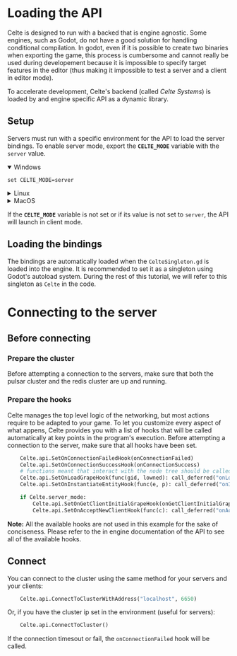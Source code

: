 # Loading the API

Celte is designed to run with a backed that is engine agnostic. Some engines, such as Godot, do not have a good solution for handling conditional compilation. In godot, even if it is possible to create two binaries when exporting the game, this process is cumbersome and cannot really be used during developement because it is impossible to specify target features in the editor (thus making it impossible to test a server and a client in editor mode).

To accelerate development, Celte's backend (called *Celte Systems*) is loaded by and engine specific API as a dynamic library.

## Setup

Servers must run with a specific environment for the API to load the server bindings. To enable server mode, export the **`CELTE_MODE`** variable with the `server` value.

<details open>
  <summary>Windows</summary>

  ```batch
  set CELTE_MODE=server
  ```
</details>

 <details>
 <summary>Linux</summary>

   ```batch
  set CELTE_MODE=server
  ```

</details>

<details>
<summary>MacOS</summary>

```batch
  export CELTE_MODE=server
```
</details>


If the **`CELTE_MODE`** variable is not set or if its value is not set to `server`, the API will launch in client mode.

## Loading the bindings

The bindings are automatically loaded when the `CelteSingleton.gd` is loaded into the engine. It is recommended to set it as a singleton using Godot's autoload system. During the rest of this tutorial, we will refer to this singleton as `Celte` in the code.

# Connecting to the server

## Before connecting
### Prepare the cluster
Before attempting a connection to the servers, make sure that both the pulsar cluster and the redis cluster are up and running.

### Prepare the hooks
Celte manages the top level logic of the networking, but most actions require to be adapted to your game. To let you customize every aspect of what appens, Celte provides you with a list of hooks that will be called automatically at key points in the program's execution. Before attempting a connection to the server, make sure that all hooks have been set.

```python
	Celte.api.SetOnConnectionFailedHook(onConnectionFailed)
	Celte.api.SetOnConnectionSuccessHook(onConnectionSuccess)
	# functions meant that interact with the node tree should be called in a thread safe way
	Celte.api.SetOnLoadGrapeHook(func(gid, lowned): call_deferred("onLoadGrape", gid, lowned))
	Celte.api.SetOnInstantiateEntityHook(func(e, p): call_deferred("onInstantiateEntity", e, p))

	if Celte.server_mode:
		Celte.api.SetOnGetClientInitialGrapeHook(onGetClientInitialGrapeHook)
		Celte.api.SetOnAcceptNewClientHook(func(c): call_deferred("onAcceptNewClient", c))

```
**Note:** All the available hooks are not used in this example for the sake of conciseness. Please refer to the in engine documentation of the API to see all of the available hooks.

## Connect

You can connect to the cluster using the same method for your servers and your clients:

```python
	Celte.api.ConnectToClusterWithAddress("localhost", 6650)
```

Or, if you have the cluster ip set in the environment (useful for servers):

```python
	Celte.api.ConnectToCluster()
```

If the connection timesout or fail, the `onConnectionFailed` hook will be called.